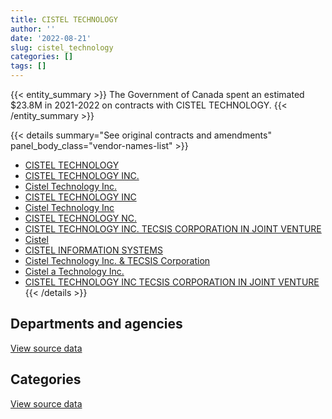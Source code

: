 ```yaml
---
title: CISTEL TECHNOLOGY
author: ''
date: '2022-08-21'
slug: cistel_technology
categories: []
tags: []
---
```


<script src="/rmarkdown-libs/htmlwidgets/htmlwidgets.js"></script>
<link href="/rmarkdown-libs/datatables-css/datatables-crosstalk.css" rel="stylesheet" />
<script src="/rmarkdown-libs/datatables-binding/datatables.js"></script>
<script src="/rmarkdown-libs/jquery/jquery-3.6.0.min.js"></script>
<link href="/rmarkdown-libs/dt-core-bootstrap/css/dataTables.bootstrap.min.css" rel="stylesheet" />
<link href="/rmarkdown-libs/dt-core-bootstrap/css/dataTables.bootstrap.extra.css" rel="stylesheet" />
<script src="/rmarkdown-libs/dt-core-bootstrap/js/jquery.dataTables.min.js"></script>
<script src="/rmarkdown-libs/dt-core-bootstrap/js/dataTables.bootstrap.min.js"></script>
<link href="/rmarkdown-libs/crosstalk/css/crosstalk.min.css" rel="stylesheet" />
<script src="/rmarkdown-libs/crosstalk/js/crosstalk.min.js"></script>
<script src="/rmarkdown-libs/htmlwidgets/htmlwidgets.js"></script>
<link href="/rmarkdown-libs/datatables-css/datatables-crosstalk.css" rel="stylesheet" />
<script src="/rmarkdown-libs/datatables-binding/datatables.js"></script>
<script src="/rmarkdown-libs/jquery/jquery-3.6.0.min.js"></script>
<link href="/rmarkdown-libs/dt-core-bootstrap/css/dataTables.bootstrap.min.css" rel="stylesheet" />
<link href="/rmarkdown-libs/dt-core-bootstrap/css/dataTables.bootstrap.extra.css" rel="stylesheet" />
<script src="/rmarkdown-libs/dt-core-bootstrap/js/jquery.dataTables.min.js"></script>
<script src="/rmarkdown-libs/dt-core-bootstrap/js/dataTables.bootstrap.min.js"></script>
<link href="/rmarkdown-libs/crosstalk/css/crosstalk.min.css" rel="stylesheet" />
<script src="/rmarkdown-libs/crosstalk/js/crosstalk.min.js"></script>

{{< entity_summary >}}
The Government of Canada spent an estimated \$23.8M in 2021-2022 on contracts with CISTEL TECHNOLOGY.
{{< /entity_summary >}}

{{< details summary="See original contracts and amendments" panel_body_class="vendor-names-list" >}}
- [CISTEL TECHNOLOGY](https://search.open.canada.ca/en/ct/?sort=contract_value_f%20desc&page=1&search_text=%22CISTEL%20TECHNOLOGY%22)
- [CISTEL TECHNOLOGY INC.](https://search.open.canada.ca/en/ct/?sort=contract_value_f%20desc&page=1&search_text=%22CISTEL%20TECHNOLOGY%20INC.%22)
- [Cistel Technology Inc.](https://search.open.canada.ca/en/ct/?sort=contract_value_f%20desc&page=1&search_text=%22Cistel%20Technology%20Inc.%22)
- [CISTEL TECHNOLOGY INC](https://search.open.canada.ca/en/ct/?sort=contract_value_f%20desc&page=1&search_text=%22CISTEL%20TECHNOLOGY%20INC%22)
- [Cistel Technology Inc](https://search.open.canada.ca/en/ct/?sort=contract_value_f%20desc&page=1&search_text=%22Cistel%20Technology%20Inc%22)
- [CISTEL TECHNOLOGY NC.](https://search.open.canada.ca/en/ct/?sort=contract_value_f%20desc&page=1&search_text=%22CISTEL%20TECHNOLOGY%20NC.%22)
- [CISTEL TECHNOLOGY INC. TECSIS CORPORATION IN JOINT VENTURE](https://search.open.canada.ca/en/ct/?sort=contract_value_f%20desc&page=1&search_text=%22CISTEL%20TECHNOLOGY%20INC.%20TECSIS%20CORPORATION%20IN%20JOINT%20VENTURE%22)
- [Cistel](https://search.open.canada.ca/en/ct/?sort=contract_value_f%20desc&page=1&search_text=%22Cistel%22)
- [CISTEL INFORMATION SYSTEMS](https://search.open.canada.ca/en/ct/?sort=contract_value_f%20desc&page=1&search_text=%22CISTEL%20INFORMATION%20SYSTEMS%22)
- [Cistel Technology Inc. & TECSIS Corporation](https://search.open.canada.ca/en/ct/?sort=contract_value_f%20desc&page=1&search_text=%22Cistel%20Technology%20Inc.%20%26%20TECSIS%20Corporation%22)
- [Cistel a Technology Inc.](https://search.open.canada.ca/en/ct/?sort=contract_value_f%20desc&page=1&search_text=%22Cistel%20a%20Technology%20Inc.%22)
- [CISTEL TECHNOLOGY INC TECSIS CORPORATION IN JOINT VENTURE](https://search.open.canada.ca/en/ct/?sort=contract_value_f%20desc&page=1&search_text=%22CISTEL%20TECHNOLOGY%20INC%20TECSIS%20CORPORATION%20IN%20JOINT%20VENTURE%22)
{{< /details >}}

## Departments and agencies

<div id="htmlwidget-1" style="width:100%;height:auto;" class="datatables html-widget"></div>
<script type="application/json" data-for="htmlwidget-1">{"x":{"style":"bootstrap","filter":"none","vertical":false,"data":[["<a href=\"/departments/aafc-aac/\">Agriculture and Agri-Food Canada<\/a>","<a href=\"/departments/atssc-scdata/\">Administrative Tribunals Support Service of Canada<\/a>","<a href=\"/departments/cas-satj/\">Courts Administration Service<\/a>","<a href=\"/departments/cbsa-asfc/\">Canada Border Services Agency<\/a>","<a href=\"/departments/cfia-acia/\">Canadian Food Inspection Agency<\/a>","<a href=\"/departments/chrc-ccdp/\">Canadian Human Rights Commission<\/a>","<a href=\"/departments/cic/\">Immigration, Refugees and Citizenship Canada<\/a>","<a href=\"/departments/cics-scic/\">Canadian Intergovernmental Conference Secretariat<\/a>","<a href=\"/departments/cihr-irsc/\">Canadian Institutes of Health Research<\/a>","<a href=\"/departments/cnsc-ccsn/\">Canadian Nuclear Safety Commission<\/a>","<a href=\"/departments/cpc-cpp/\">Civilian Review and Complaints Commission for the RCMP<\/a>","<a href=\"/departments/crtc/\">Canadian Radio-television and Telecommunications Commission<\/a>","<a href=\"/departments/csc-scc/\">Correctional Service of Canada<\/a>","<a href=\"/departments/csps-efpc/\">Canada School of Public Service<\/a>","<a href=\"/departments/dfatd-maecd/\">Global Affairs Canada<\/a>","<a href=\"/departments/dfo-mpo/\">Fisheries and Oceans Canada<\/a>","<a href=\"/departments/dnd-mdn/\">National Defence<\/a>","<a href=\"/departments/ec/\">Environment and Climate Change Canada<\/a>","<a href=\"/departments/elections/\">Elections Canada<\/a>","<a href=\"/departments/esdc-edsc/\">Employment and Social Development Canada<\/a>","<a href=\"/departments/fin/\">Department of Finance Canada<\/a>","<a href=\"/departments/hc-sc/\">Health Canada<\/a>","<a href=\"/departments/ic/\">Innovation, Science and Economic Development Canada<\/a>","<a href=\"/departments/ijc-cmi/\">International Joint Commission<\/a>","<a href=\"/departments/infc/\">Infrastructure Canada<\/a>","<a href=\"/departments/irb-cisr/\">Immigration and Refugee Board of Canada<\/a>","<a href=\"/departments/jus/\">Department of Justice Canada<\/a>","<a href=\"/departments/lac-bac/\">Library and Archives Canada<\/a>","<a href=\"/departments/nrc-cnrc/\">National Research Council Canada<\/a>","<a href=\"/departments/nrcan-rncan/\">Natural Resources Canada<\/a>","<a href=\"/departments/oag-bvg/\">Office of the Auditor General of Canada<\/a>","<a href=\"/departments/ocl-cal/\">Office of the Commissioner of Lobbying of Canada<\/a>","<a href=\"/departments/osgg-bsgg/\">Office of the Secretary to the Governor General<\/a>","<a href=\"/departments/pc/\">Parks Canada<\/a>","<a href=\"/departments/phac-aspc/\">Public Health Agency of Canada<\/a>","<a href=\"/departments/ps-sp/\">Public Safety Canada<\/a>","<a href=\"/departments/pwgsc-tpsgc/\">Public Services and Procurement Canada<\/a>","<a href=\"/departments/rcmp-grc/\">Royal Canadian Mounted Police<\/a>","<a href=\"/departments/ssc-spc/\">Shared Services Canada<\/a>","<a href=\"/departments/statcan/\">Statistics Canada<\/a>","<a href=\"/departments/tbs-sct/\">Treasury Board of Canada Secretariat<\/a>"],[605775.26,1611809.14,null,11331.7,null,23987.64,155219.4,null,5299.59,323498.09,null,951659.17,11497524.44,null,138545.13,458609.94,null,37786.63,16344.96,24763.32,594758.26,4886613.8,533615.37,10331.98,null,14767.19,28386.68,null,1088000.11,639165.49,109216.46,null,null,null,null,1732.97,null,398899.34,97051.49,null,null],[189840,2105002.73,24860,null,null,null,234534.81,null,10775.82,375283.39,43921,3555249.96,11594835.7,null,288093.89,745675.1,null,131713.38,null,47657.06,503252.71,5726183.03,83536.69,15424.34,null,88603.13,33899.28,null,1673830.63,1302559.54,400624.12,null,15572.81,105777,null,22652.43,680751.8,792668.23,124656.43,null,383952.55],[177616.47,1518029.02,null,null,9091.98,null,null,null,null,374258.02,null,977143.52,11497524.44,null,null,512637.51,156871.87,null,null,39995.02,501877.71,5699776.08,207857.81,15950.61,null,141238.52,27442.77,13278.49,1841210.46,1282982.87,442266.87,null,null,null,null,null,1114235,885560.36,45502.36,82485.48,921991.33],[254598.77,250642.39,400642.28,null,23206.81,null,null,17651.79,null,361134.94,41629.2,320540.18,4815308.77,39091.5,39493.5,260097.49,89115.01,null,null,1944656.34,150933.36,6472478.76,173244.55,16379.64,64406.53,790773.69,null,703817.52,1991815.78,1430788.59,442266.87,31347.76,null,null,39832.5,null,1114235,481295.68,34289.77,34731.54,921991.33]],"container":"<table class=\"table table-striped table-hover row-border order-column display\">\n  <thead>\n    <tr>\n      <th>Department<\/th>\n      <th>2018-2019<\/th>\n      <th>2019-2020<\/th>\n      <th>2020-2021<\/th>\n      <th>2021-2022<\/th>\n    <\/tr>\n  <\/thead>\n<\/table>","options":{"order":[[4,"desc"]],"pageLength":10,"autoWidth":true,"columnDefs":[{"targets":1,"render":"function(data, type, row, meta) {\n    return type !== 'display' ? data : DTWidget.formatCurrency(data, \"$\", 2, 3, \",\", \".\", true, null);\n  }"},{"targets":2,"render":"function(data, type, row, meta) {\n    return type !== 'display' ? data : DTWidget.formatCurrency(data, \"$\", 2, 3, \",\", \".\", true, null);\n  }"},{"targets":3,"render":"function(data, type, row, meta) {\n    return type !== 'display' ? data : DTWidget.formatCurrency(data, \"$\", 2, 3, \",\", \".\", true, null);\n  }"},{"targets":4,"render":"function(data, type, row, meta) {\n    return type !== 'display' ? data : DTWidget.formatCurrency(data, \"$\", 2, 3, \",\", \".\", true, null);\n  }"},{"width":"16%","targets":[1,2,3,4]},{"className":"dt-right","targets":[1,2,3,4]}],"orderClasses":false}},"evals":["options.columnDefs.0.render","options.columnDefs.1.render","options.columnDefs.2.render","options.columnDefs.3.render"],"jsHooks":[]}</script>
<p class="text-right">
<a href="https://github.com/GoC-Spending/contracts-data/tree/main/data/out/vendors/cistel_technology/summary_by_fiscal_year_by_department.csv" class="source-data-link btn btn-link">View source data</a>
</p>

## Categories

<div id="htmlwidget-2" style="width:100%;height:auto;" class="datatables html-widget"></div>
<script type="application/json" data-for="htmlwidget-2">{"x":{"style":"bootstrap","filter":"none","vertical":false,"data":[["<a href=\"/categories/0_other/\">(Other)<\/a>","<a href=\"/categories/1_facilities_and_construction/\">Facilities and construction<\/a>","<a href=\"/categories/11_defence/\">Defence<\/a>","<a href=\"/categories/2_professional_services/\">Professional services<\/a>","<a href=\"/categories/3_information_technology/\">Information technology<\/a>","<a href=\"/categories/9_human_capital/\">Human capital<\/a>"],[null,null,null,2292730.35,21971963.17,null],[102107.6,null,null,3333360.85,27865919.15,null],[145016.62,null,156871.87,3978597.3,24206338.75,null],[null,0,89115.01,5443128.68,18193046.6,27147.53]],"container":"<table class=\"table table-striped table-hover row-border order-column display\">\n  <thead>\n    <tr>\n      <th>Category<\/th>\n      <th>2018-2019<\/th>\n      <th>2019-2020<\/th>\n      <th>2020-2021<\/th>\n      <th>2021-2022<\/th>\n    <\/tr>\n  <\/thead>\n<\/table>","options":{"order":[[4,"desc"]],"dom":"t","pageLength":30,"autoWidth":true,"columnDefs":[{"targets":1,"render":"function(data, type, row, meta) {\n    return type !== 'display' ? data : DTWidget.formatCurrency(data, \"$\", 2, 3, \",\", \".\", true, null);\n  }"},{"targets":2,"render":"function(data, type, row, meta) {\n    return type !== 'display' ? data : DTWidget.formatCurrency(data, \"$\", 2, 3, \",\", \".\", true, null);\n  }"},{"targets":3,"render":"function(data, type, row, meta) {\n    return type !== 'display' ? data : DTWidget.formatCurrency(data, \"$\", 2, 3, \",\", \".\", true, null);\n  }"},{"targets":4,"render":"function(data, type, row, meta) {\n    return type !== 'display' ? data : DTWidget.formatCurrency(data, \"$\", 2, 3, \",\", \".\", true, null);\n  }"},{"width":"16%","targets":[1,2,3,4]},{"className":"dt-right","targets":[1,2,3,4]}],"orderClasses":false,"lengthMenu":[10,25,30,50,100]}},"evals":["options.columnDefs.0.render","options.columnDefs.1.render","options.columnDefs.2.render","options.columnDefs.3.render"],"jsHooks":[]}</script>
<p class="text-right">
<a href="https://github.com/GoC-Spending/contracts-data/tree/main/data/out/vendors/cistel_technology/summary_by_fiscal_year_by_category.csv" class="source-data-link btn btn-link">View source data</a>
</p>
